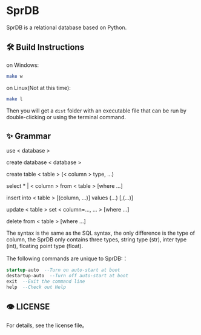# SprDB

SprDB is a relational database based on Python.

## 🛠️ Build Instructions
on Windows:
```bash
make w
```

on Linux(Not at this time):
```bash
make l
```

Then you will get a `dist` folder with an executable file that can be run by double-clicking or using the terminal command.

## ✨ Grammar
use < database >

create database < database >

create table < table > (< column > type, ...)

select * | < column > from < table > [where ...]

insert into < table >  [(column, ...)] values (...) [,(...)]

update < table > set < column=..., ... > [where ...]

delete from < table > [where ...]

The syntax is the same as the SQL syntax, the only difference is the type of column, the SprDB only contains three types, string type (str), inter type (int), floating point type (float).

The following commands are unique to SprDB:：
```sql
startup-auto  --Turn on auto-start at boot
destartup-auto  --Turn off auto-start at boot
exit  --Exit the command line
help  --Check out Help
```

## 👁️ LICENSE
For details, see the license file。
